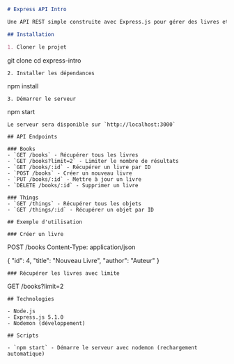 ```markdown
# Express API Intro

Une API REST simple construite avec Express.js pour gérer des livres et des objets.

## Installation

1. Cloner le projet
```
git clone <url-du-repo>
cd express-intro
```
2. Installer les dépendances
```
npm install
```
3. Démarrer le serveur
```
npm start
```
Le serveur sera disponible sur `http://localhost:3000`

## API Endpoints

### Books
- `GET /books` - Récupérer tous les livres
- `GET /books?limit=2` - Limiter le nombre de résultats
- `GET /books/:id` - Récupérer un livre par ID
- `POST /books` - Créer un nouveau livre
- `PUT /books/:id` - Mettre à jour un livre
- `DELETE /books/:id` - Supprimer un livre

### Things
- `GET /things` - Récupérer tous les objets
- `GET /things/:id` - Récupérer un objet par ID

## Exemple d'utilisation

### Créer un livre
```
POST /books
Content-Type: application/json

{
  "id": 4,
  "title": "Nouveau Livre",
  "author": "Auteur"
}
```
### Récupérer les livres avec limite
```
GET /books?limit=2
```
## Technologies

- Node.js
- Express.js 5.1.0
- Nodemon (développement)

## Scripts

- `npm start` - Démarre le serveur avec nodemon (rechargement automatique)
```
